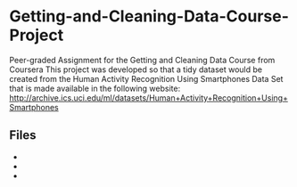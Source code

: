 # Getting-and-Cleaning-Data-Course-Project
Peer-graded Assignment for the Getting and Cleaning Data Course from Coursera
This project was developed so that a tidy dataset would be created from the Human Activity Recognition Using Smartphones Data Set that is made available in the following website: http://archive.ics.uci.edu/ml/datasets/Human+Activity+Recognition+Using+Smartphones 
## Files 
*
*
*
